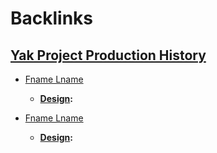 
# Backlinks
## [Yak Project Production History](<Yak Project Production History.md>)
- [Fname Lname](<Fname Lname.md>)
    - **[Design](<Design.md>):**

- [Fname Lname](<Fname Lname.md>)
    - **[Design](<Design.md>):**

